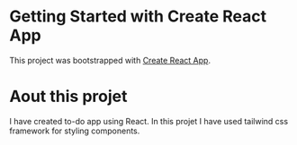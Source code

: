 # Getting Started with Create React App

This project was bootstrapped with [Create React App](https://github.com/facebook/create-react-app).

# Aout this projet

I have created to-do app using React. In this projet I have used tailwind css framework for styling components.
